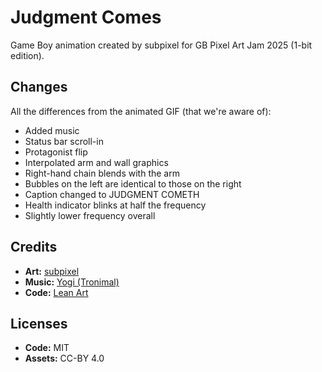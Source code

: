 # Judgment Comes

Game Boy animation created by subpixel for GB Pixel Art Jam 2025 (1-bit edition).

## Changes

All the differences from the animated GIF (that we're aware of):

* Added music
* Status bar scroll-in
* Protagonist flip
* Interpolated arm and wall graphics
* Right-hand chain blends with the arm
* Bubbles on the left are identical to those on the right
* Caption changed to JUDGMENT COMETH
* Health indicator blinks at half the frequency
* Slightly lower frequency overall

## Credits

* **Art:** [subpixel](https://subpixel.itch.io/)
* **Music:** [Yogi (Tronimal)](https://yogi-tronimal.itch.io/)
* **Code:** [Lean Art](https://leanart.itch.io/)

## Licenses

* **Code:** MIT
* **Assets:** CC-BY 4.0
